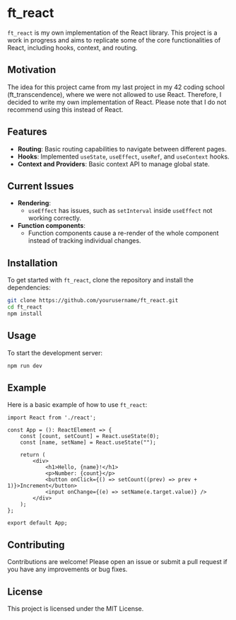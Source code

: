 # ft_react

`ft_react` is my own implementation of the React library. This project is a work in progress and aims to replicate some of the core functionalities of React, including hooks, context, and routing.

## Motivation

The idea for this project came from my last project in my 42 coding school (ft_transcendence), where we were not allowed to use React. Therefore, I decided to write my own implementation of React. Please note that I do not recommend using this instead of React.

## Features

- **Routing**: Basic routing capabilities to navigate between different pages.
- **Hooks**: Implemented `useState`, `useEffect`, `useRef`, and `useContext` hooks.
- **Context and Providers**: Basic context API to manage global state.

## Current Issues

- **Rendering**: 
  - `useEffect` has issues, such as `setInterval` inside `useEffect` not working correctly.
- **Function components**: 
  - Function components cause a re-render of the whole component instead of tracking individual changes.

## Installation

To get started with `ft_react`, clone the repository and install the dependencies:

```bash
git clone https://github.com/yourusername/ft_react.git
cd ft_react
npm install
```

## Usage

To start the development server:

```bash
npm run dev
```

## Example

Here is a basic example of how to use `ft_react`:

```tsx
import React from './react';

const App = (): ReactElement => {
    const [count, setCount] = React.useState(0);
    const [name, setName] = React.useState("");

    return (
        <div>
            <h1>Hello, {name}!</h1>
            <p>Number: {count}</p>
            <button onClick={() => setCount((prev) => prev + 1)}>Increment</button>
            <input onChange={(e) => setName(e.target.value)} />
        </div>
    );
};

export default App;
```

## Contributing

Contributions are welcome! Please open an issue or submit a pull request if you have any improvements or bug fixes.

## License

This project is licensed under the MIT License.
